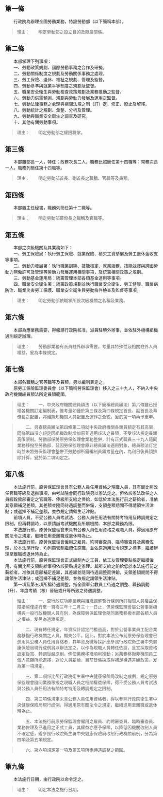 第一條 
-------
　　行政院為辦理全國勞動業務，特設勞動部（以下簡稱本部）。  
> 理由：　　明定勞動部之設立目的及隸屬關係。



第二條 
-------
　　本部掌理下列事項：  
　　一、勞動政策規劃、國際勞動事務之合作及研擬。  
　　二、勞動關係制度之規劃及勞動關係事務之處理。  
　　三、勞工保險、退休、福祉之規劃、管理及監督。  
　　四、勞動基準與就業平等制度之規劃及監督。  
　　五、職業安全衛生與勞動檢查政策規劃及業務推動之監督。  
　　六、勞動力供需預測、規劃與勞動力發展及運用之監督。  
　　七、勞動法律事務之處理與相關法規之制（訂）定、修正、廢止及解釋。  
　　八、勞動統計之規劃、彙整、分析及管理。  
　　九、勞動與職業安全衛生之調查及研究。  
　　十、其他有關勞動事項。  
> 理由：　　明定勞動部之權限職掌。



第三條 
-------
　　本部置部長一人，特任；政務次長二人，職務比照簡任第十四職等；常務次長一人，職務列簡任第十四職等。  
> 理由：　　明定勞動部首長、副首長之職稱、官職等及員額。



第四條 
-------
　　本部置主任秘書，職務列簡任第十二職等。  
> 理由：　　明定勞動部幕僚長之職稱及官職等。



第五條 
-------
　　本部之次級機關及其業務如下：  
　　一、勞工保險局：執行勞工保險、就業保險、積欠工資墊償及勞工退休金收支等事項。  
　　二、勞動力發展署：執行職業訓練、技能檢定、就業服務、技能競賽與跨國勞動力聘僱許可及管理等勞動力發展運用相關事項，及統籌相關政策之規劃。  
　　三、勞動基金運用局：統籌管理本部各類基金運用等事項。  
　　四、職業安全衛生署：統籌政策規劃並執行職業安全衛生、勞工健康、職業病防治、職業災害勞工保護、職業安全衛生與勞動條件檢查及監督等事項。  
> 理由：　　明定勞動部依職掌所設次級機關之名稱及業務。



第六條 
-------
　　本部為應業務需要，得報請行政院核准，派員駐境外辦事，並依駐外機構組織通則規定辦理。  
> 理由：　　勞動部業務有派員駐外辦事需要，考量其特殊性及相關駐外人員權益，爰為本條規定。



第七條 
-------
　　本部各職稱之官等職等及員額，另以編制表定之。  
　　原勞工保險監理委員會（以下簡稱勞保監理會）移入之三十九人，不納入中央政府機關總員額法所定員額範圍。  
> 理由：　　一、中央政府機關總員額法（以下簡稱總員額法）第六條雖已授權各機關訂定編制表，惟考量如僅於第三條及第四條規定首長、副首長及幕僚長之配置，將難窺知機關人員配置及運作之全貌，爰於第一項再予重申。

> 　　二、另查總員額法第四條第二項就中央政府機關各類員額定有其高限，同條第四項亦規定因組織改制增加原非適用該法之員額，不受該法規定員額高限限制。勞動部係將原勞保監理會業務整併，計有正式職員三十九人隨同業務移撥至勞動部，茲因勞保監理會原非總員額法適用對象，總員額法訂定時並未將勞保監理會整併至勞動部所需編制員額考量在內，為利日後員額排除計算，爰於第二項明定之。



第八條 
-------
　　本法施行前，原勞保監理會具有公務人員任用資格之現職人員，其有關比照改任官職等級及退撫事項，由考試院會同行政院另以辦法定之。但依該辦法改任之人員經銓敘部審定之官職等、俸級所支給之俸給，如低於本法施行前之薪給者，准依其意願補足差額，其差額並隨同待遇調整而併銷，支領差額期間不得請領生活津貼；或選擇不補足差額，並依規定請領生活津貼。  
　　前項人員，不受公務人員考試法、公務人員任用法有關特考特用及轉調規定之限制。但再轉調時，以原請辦考試機關及所屬機關、本部之職務為限。  
　　本法施行前，原勞保監理會未具有公務人員任用資格之現職人員，得適用原有關法令之規定，繼續任用至離職或退休時為止。  
　　本法施行前，原勞保監理會僱用之雇員、約聘審查員、臨時審查員及業務佐理，於本法施行後，均列冊管制繼續任原職，並依原適用法令規定之標準，繼續辦理至離職或退休時為止。  
　　本法施行前，原勞保監理會正式編制內之工員，依工友管理要點規定繼續僱用，有關比照支領餉給事項依該要點規定辦理。其所支給之餉給低於本法施行前之薪給者，准依其意願補足差額，其差額並隨同待遇調整而併銷，支領差額期間不得請領生活津貼；或選擇不補足差額，並依規定請領生活津貼。  
　　第一項及第五項所稱待遇調整，指全國軍公教員工待遇之調整、職務調動（升）、年度考績（核）晉級或升等所致之待遇調整。  
> 理由：　　一、查行政院功能業務與組織調整暫行條例所訂相關人員權益保障措施僅施行至一百零三年十二月三十一日止，但勞保監理會屬公營事業機構與一般行政機關人員有別，為保障勞保監理會隨同業務移撥本部各類人員之權益，爰另為過渡規定。

> 　　二、現有轉任規定，年資採計認定門檻過高，對於公營事業員工配合業務移撥行政機關之人員，顯失公平。因此，對於本法公布前原勞保監理會已進用具公務人員任用資格者，其年資及職等採計應參照行政院衛生署中央健康保險局現行成例另以辦法定之，以作為現職人員轉任依據，且宜採取資格認定從寬、轉調從嚴原則，俾使業務移撥順利推動；另業務移撥非機關員工個人意願所能選擇，對於人員薪給，目前皆係採取得補足待遇差額政策，爰為第一項規定。

> 　　三、第二項係比照行政院衛生署中央健康保險局改制之成例，規定原勞保監理會隨同業務移撥之現職人員之相關權益保障，得不受公務人員考試法與公務人員任用法有關特考特用及轉調規定之限制。

> 　　四、第三項係規定未具公務人員任用資格者，得以參照行政院衛生署中央健康保險局現行成例，得適用原有關法令之規定，繼續進用至離職或退休時為止。

> 　　五、本法施行前原勞保監理會僱用之雇員、約聘審查員、臨時審查員、業務佐理及已進用之正式工員，其權益亦應予保障，以降低因機關改制人員不確定感，爰參照行政院衛生署中央健康保險局改制行政機關前例，分為第四項及第五項規定。

> 　　六、第六項規定第一項及第五項所稱待遇調整之範圍。



第九條 
-------
　　本法施行日期，由行政院以命令定之。  
> 理由：　　明定本法之施行日期。